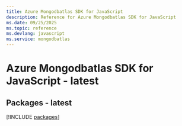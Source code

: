 ```yaml
---
title: Azure Mongodbatlas SDK for JavaScript
description: Reference for Azure Mongodbatlas SDK for JavaScript
ms.date: 09/25/2025
ms.topic: reference
ms.devlang: javascript
ms.service: mongodbatlas
---
```

# Azure Mongodbatlas SDK for JavaScript - latest
## Packages - latest
[!INCLUDE [packages](mongodbatlas-index.md)]